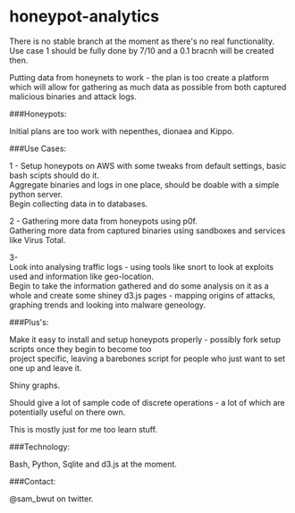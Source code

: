 honeypot-analytics
==================

There is no stable branch at the moment as there's no real functionality.  
Use case 1 should be fully done by 7/10 and a 0.1 bracnh will be created then.  

Putting data from honeynets to work - the plan is too create a platform which will allow for 
gathering as much data as possible from both captured malicious binaries and attack logs.

###Honeypots:

Initial plans are too work with nepenthes, dionaea and Kippo.

###Use Cases:

1 -
Setup honeypots on AWS with some tweaks from default settings, basic bash scipts should do it.  
Aggregate binaries and logs in one place, should be doable with a simple python server.  
Begin collecting data in to databases.   
  
2 -
Gathering more data from honeypots using p0f.  
Gathering more data from captured binaries using sandboxes and services like Virus Total.    
  
3-  
Look into analysing traffic logs - using tools like snort to look at exploits used and information like geo-location.  
Begin to take the information gathered and do some analysis on it as a whole and create some shiney d3.js pages - mapping origins of attacks,  graphing trends and looking into malware geneology.
  
###Plus's:  
  
Make it easy to install and setup honeypots properly - possibly fork setup scripts once they begin to become too  
project specific, leaving a barebones script for people who just want to set one up and leave it.  
  
Shiny graphs.  
  
Should give a lot of sample code of discrete operations - a lot of which are potentially useful on there own.

This is mostly just for me too learn stuff.  
  
###Technology:  
  
Bash, Python, Sqlite and d3.js at the moment.  
  
###Contact:  
  
@sam_bwut on twitter.  
  
